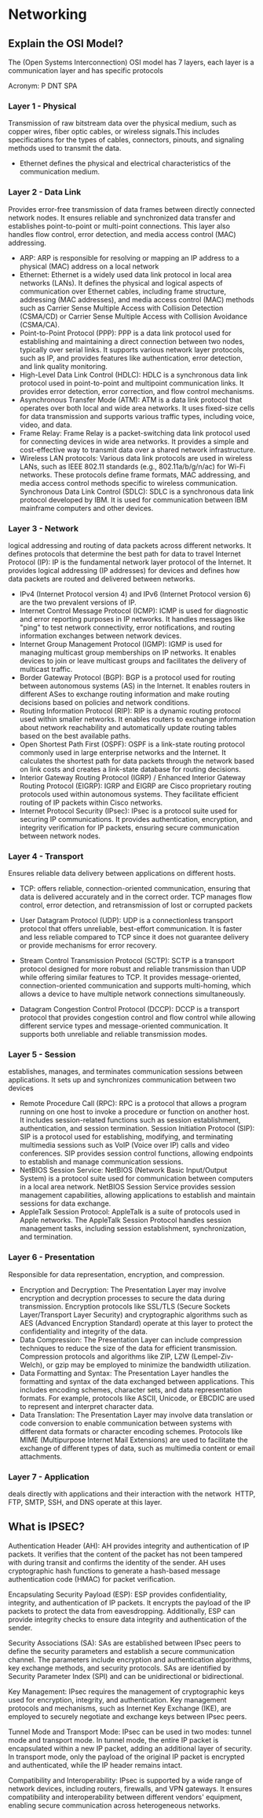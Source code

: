 # Networking

## Explain the OSI Model?
The (Open Systems Interconnection) OSI model has 7 layers, each layer is a communication layer and has specific protocols

Acronym: P DNT SPA

### Layer 1 - Physical 
Transmission of raw bitstream data over the physical medium, such as copper wires, fiber optic cables, or wireless signals.This includes specifications for the types of cables, connectors, pinouts, and signaling methods used to transmit the data. 
- Ethernet defines the physical and electrical characteristics of the communication medium. 

### Layer 2 - Data Link
Provides error-free transmission of data frames between directly connected network nodes. It ensures reliable and synchronized data transfer and establishes point-to-point or multi-point connections. This layer also handles flow control, error detection, and media access control (MAC) addressing.
- ARP:  ARP is responsible for resolving or mapping an IP address to a physical (MAC) address on a local network
- Ethernet: Ethernet is a widely used data link protocol in local area networks (LANs). It defines the physical and logical aspects of communication over Ethernet cables, including frame structure, addressing (MAC addresses), and media access control (MAC) methods such as Carrier Sense Multiple Access with Collision Detection (CSMA/CD) or Carrier Sense Multiple Access with Collision Avoidance (CSMA/CA).
- Point-to-Point Protocol (PPP): PPP is a data link protocol used for establishing and maintaining a direct connection between two nodes, typically over serial links. It supports various network layer protocols, such as IP, and provides features like authentication, error detection, and link quality monitoring.
- High-Level Data Link Control (HDLC): HDLC is a synchronous data link protocol used in point-to-point and multipoint communication links. It provides error detection, error correction, and flow control mechanisms.
- Asynchronous Transfer Mode (ATM): ATM is a data link protocol that operates over both local and wide area networks. It uses fixed-size cells for data transmission and supports various traffic types, including voice, video, and data.
- Frame Relay: Frame Relay is a packet-switching data link protocol used for connecting devices in wide area networks. It provides a simple and cost-effective way to transmit data over a shared network infrastructure.
- Wireless LAN protocols: Various data link protocols are used in wireless LANs, such as IEEE 802.11 standards (e.g., 802.11a/b/g/n/ac) for Wi-Fi networks. These protocols define frame formats, MAC addressing, and media access control methods specific to wireless communication.
Synchronous Data Link Control (SDLC): SDLC is a synchronous data link protocol developed by IBM. It is used for communication between IBM mainframe computers and other devices.


### Layer 3 - Network 
logical addressing and routing of data packets across different networks. It defines protocols that determine the best path for data to travel
Internet Protocol (IP): IP is the fundamental network layer protocol of the Internet. It provides logical addressing (IP addresses) for devices and defines how data packets are routed and delivered between networks. 
- IPv4 (Internet Protocol version 4) and IPv6 (Internet Protocol version 6) are the two prevalent versions of IP.
- Internet Control Message Protocol (ICMP): ICMP is used for diagnostic and error reporting purposes in IP networks. It handles messages like "ping" to test network connectivity, error notifications, and routing information exchanges between network devices.
- Internet Group Management Protocol (IGMP): IGMP is used for managing multicast group memberships on IP networks. It enables devices to join or leave multicast groups and facilitates the delivery of multicast traffic.
- Border Gateway Protocol (BGP): BGP is a protocol used for routing between autonomous systems (AS) in the Internet. It enables routers in different ASes to exchange routing information and make routing decisions based on policies and network conditions.
- Routing Information Protocol (RIP): RIP is a dynamic routing protocol used within smaller networks. It enables routers to exchange information about network reachability and automatically update routing tables based on the best available paths.
- Open Shortest Path First (OSPF): OSPF is a link-state routing protocol commonly used in large enterprise networks and the Internet. It calculates the shortest path for data packets through the network based on link costs and creates a link-state database for routing decisions.
- Interior Gateway Routing Protocol (IGRP) / Enhanced Interior Gateway Routing Protocol (EIGRP): IGRP and EIGRP are Cisco proprietary routing protocols used within autonomous systems. They facilitate efficient routing of IP packets within Cisco networks.
- Internet Protocol Security (IPsec): IPsec is a protocol suite used for securing IP communications. It provides authentication, encryption, and integrity verification for IP packets, ensuring secure communication between network nodes.

### Layer 4 - Transport 
Ensures reliable data delivery between applications on different hosts.

- TCP: offers reliable, connection-oriented communication, ensuring that data is delivered accurately and in the correct order. TCP manages flow control, error detection, and retransmission of lost or corrupted packets

- User Datagram Protocol (UDP): UDP is a connectionless transport protocol that offers unreliable, best-effort communication. It is faster and less reliable compared to TCP since it does not guarantee delivery or provide mechanisms for error recovery. 
- Stream Control Transmission Protocol (SCTP): SCTP is a transport protocol designed for more robust and reliable transmission than UDP while offering similar features to TCP. It provides message-oriented, connection-oriented communication and supports multi-homing, which allows a device to have multiple network connections simultaneously.
- Datagram Congestion Control Protocol (DCCP): DCCP is a transport protocol that provides congestion control and flow control while allowing different service types and message-oriented communication. It supports both unreliable and reliable transmission modes.


### Layer 5 - Session
establishes, manages, and terminates communication sessions between applications. It sets up and synchronizes communication between two devices
- Remote Procedure Call (RPC): RPC is a protocol that allows a program running on one host to invoke a procedure or function on another host. It includes session-related functions such as session establishment, authentication, and session termination.
Session Initiation Protocol (SIP): SIP is a protocol used for establishing, modifying, and terminating multimedia sessions such as VoIP (Voice over IP) calls and video conferences. SIP provides session control functions, allowing endpoints to establish and manage communication sessions.
- NetBIOS Session Service: NetBIOS (Network Basic Input/Output System) is a protocol suite used for communication between computers in a local area network. NetBIOS Session Service provides session management capabilities, allowing applications to establish and maintain sessions for data exchange.
- AppleTalk Session Protocol: AppleTalk is a suite of protocols used in Apple networks. The AppleTalk Session Protocol handles session management tasks, including session establishment, synchronization, and termination.

### Layer 6 - Presentation
Responsible for data representation, encryption, and compression.
- Encryption and Decryption: The Presentation Layer may involve encryption and decryption processes to secure the data during transmission. Encryption protocols like SSL/TLS (Secure Sockets Layer/Transport Layer Security) and cryptographic algorithms such as AES (Advanced Encryption Standard) operate at this layer to protect the confidentiality and integrity of the data.
- Data Compression: The Presentation Layer can include compression techniques to reduce the size of the data for efficient transmission. Compression protocols and algorithms like ZIP, LZW (Lempel-Ziv-Welch), or gzip may be employed to minimize the bandwidth utilization.
- Data Formatting and Syntax: The Presentation Layer handles the formatting and syntax of the data exchanged between applications. This includes encoding schemes, character sets, and data representation formats. For example, protocols like ASCII, Unicode, or EBCDIC are used to represent and interpret character data.
- Data Translation: The Presentation Layer may involve data translation or code conversion to enable communication between systems with different data formats or character encoding schemes. Protocols like MIME (Multipurpose Internet Mail Extensions) are used to facilitate the exchange of different types of data, such as multimedia content or email attachments.


### Layer 7 - Application 
deals directly with applications and their interaction with the network
​​
HTTP, FTP, SMTP, SSH, and DNS operate at this layer.



## What is IPSEC?
Authentication Header (AH): AH provides integrity and authentication of IP packets. It verifies that the content of the packet has not been tampered with during transit and confirms the identity of the sender. AH uses cryptographic hash functions to generate a hash-based message authentication code (HMAC) for packet verification.


Encapsulating Security Payload (ESP): ESP provides confidentiality, integrity, and authentication of IP packets. It encrypts the payload of the IP packets to protect the data from eavesdropping. Additionally, ESP can provide integrity checks to ensure data integrity and authentication of the sender.


Security Associations (SA): SAs are established between IPsec peers to define the security parameters and establish a secure communication channel. The parameters include encryption and authentication algorithms, key exchange methods, and security protocols. SAs are identified by Security Parameter Index (SPI) and can be unidirectional or bidirectional.


Key Management: IPsec requires the management of cryptographic keys used for encryption, integrity, and authentication. Key management protocols and mechanisms, such as Internet Key Exchange (IKE), are employed to securely negotiate and exchange keys between IPsec peers.


Tunnel Mode and Transport Mode: IPsec can be used in two modes: tunnel mode and transport mode. In tunnel mode, the entire IP packet is encapsulated within a new IP packet, adding an additional layer of security. In transport mode, only the payload of the original IP packet is encrypted and authenticated, while the IP header remains intact.


Compatibility and Interoperability: IPsec is supported by a wide range of network devices, including routers, firewalls, and VPN gateways. It ensures compatibility and interoperability between different vendors' equipment, enabling secure communication across heterogeneous networks.

